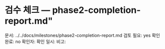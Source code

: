 # 검수 체크 — phase2-completion-report.md"
문서: ../../docs/milestones/phase2-completion-report.md
검토 필요: yes
확인 완료: no
확인자:
확인 일시:
비고:
